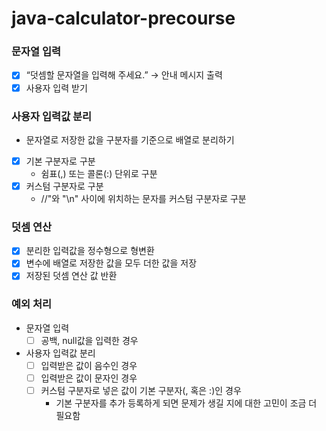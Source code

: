 # java-calculator-precourse

### 문자열 입력
- [X] “덧셈할 문자열을 입력해 주세요.” → 안내 메시지 출력
- [X] 사용자 입력 받기

### 사용자 입력값 분리
- 문자열로 저장한 값을 구분자를 기준으로 배열로 분리하기
- [X] 기본 구분자로 구분
  - 쉼표(,) 또는 콜론(:) 단위로 구분
- [X] 커스텀 구분자로 구분
  - //"와 "\n" 사이에 위치하는 문자를 커스텀 구분자로 구분

### 덧셈 연산
- [X] 분리한 입력값을 정수형으로 형변환
- [X] 변수에 배열로 저장한 값을 모두 더한 값을 저장
- [X] 저장된 덧셈 연산 값 반환

### 예외 처리
- 문자열 입력
    - [ ]  공백, null값을 입력한 경우
- 사용자 입력값 분리
    - [ ]  입력받은 값이 음수인 경우
    - [ ]  입력받은 값이 문자인 경우
    - [ ]  커스텀 구분자로 넣은 값이 기본 구분자(, 혹은 :)인 경우
        - 기본 구분자를 추가 등록하게 되면 문제가 생길 지에 대한 고민이 조금 더 필요함